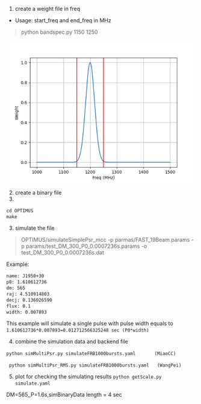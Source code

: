 1. create a weight file in freq
 - Usage: start_freq and end_freq in MHz
> python bandspec.py 1150 1250

![bandspec](bandspec.png)

2. create a binary file
3. 
 ```
 cd OPTIMUS
 make
```

3. simulate the file
  > OPTIMUS/simulateSimplePsr_mcc -p parmas/FAST_19Beam.params -p params/test_DM_300_P0_0.0007236s.params -o test_DM_300_P0_0.0007236s.dat

Example:
```
name: J1950+30
p0: 1.610612736
dm: 565
raj: 4.510914803
decj: 0.136026590
flux: 0.1
width: 0.007893
```
This example will simulate a single pulse with pulse width equals to `1.610612736*0.007893=0.012712566325248 sec (P0*width)`

4. combine the simulation data and backend file

 ` python simMultiPsr.py simulateFRB1000bursts.yaml       (MiaoCC) `
 
 ` python simMultiPsr_RMS.py simulateFRB1000bursts.yaml   (WangPei)`

5. plot for checking the simulating results
`python getScale.py simulate.yaml`
 
 DM=565,,P=1.6s,simBinaryData length = 4 sec

